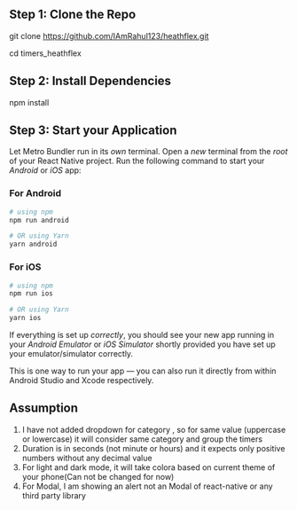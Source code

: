 ## Step 1: Clone the Repo



git clone https://github.com/IAmRahul123/heathflex.git

cd timers_heathflex

## Step 2: Install Dependencies

npm install


## Step 3: Start your Application

Let Metro Bundler run in its _own_ terminal. Open a _new_ terminal from the _root_ of your React Native project. Run the following command to start your _Android_ or _iOS_ app:

### For Android

```bash
# using npm
npm run android

# OR using Yarn
yarn android
```

### For iOS

```bash
# using npm
npm run ios

# OR using Yarn
yarn ios
```

If everything is set up _correctly_, you should see your new app running in your _Android Emulator_ or _iOS Simulator_ shortly provided you have set up your emulator/simulator correctly.

This is one way to run your app — you can also run it directly from within Android Studio and Xcode respectively.

## Assumption

1. I have not added dropdown for category , so for same value (uppercase or lowercase) it will consider same category and group the timers
2. Duration is in seconds (not minute or hours) and it expects only positive numbers without any decimal value
3. For light and dark mode, it will take colora based on current theme of your phone(Can not be changed for now)
4. For Modal, I am showing an alert not an Modal of react-native or any third party library


